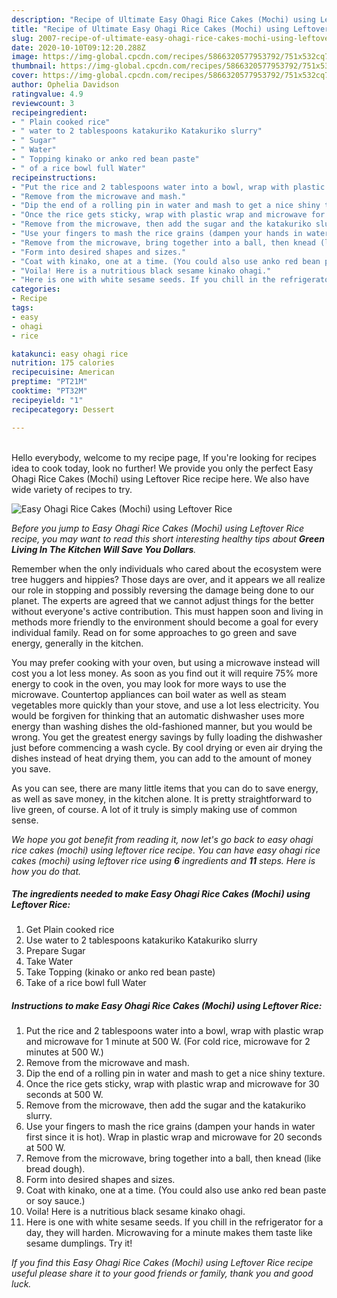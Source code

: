 ```yaml
---
description: "Recipe of Ultimate Easy Ohagi Rice Cakes (Mochi) using Leftover Rice"
title: "Recipe of Ultimate Easy Ohagi Rice Cakes (Mochi) using Leftover Rice"
slug: 2007-recipe-of-ultimate-easy-ohagi-rice-cakes-mochi-using-leftover-rice
date: 2020-10-10T09:12:20.288Z
image: https://img-global.cpcdn.com/recipes/5866320577953792/751x532cq70/easy-ohagi-rice-cakes-mochi-using-leftover-rice-recipe-main-photo.jpg
thumbnail: https://img-global.cpcdn.com/recipes/5866320577953792/751x532cq70/easy-ohagi-rice-cakes-mochi-using-leftover-rice-recipe-main-photo.jpg
cover: https://img-global.cpcdn.com/recipes/5866320577953792/751x532cq70/easy-ohagi-rice-cakes-mochi-using-leftover-rice-recipe-main-photo.jpg
author: Ophelia Davidson
ratingvalue: 4.9
reviewcount: 3
recipeingredient:
- " Plain cooked rice"
- " water to 2 tablespoons katakuriko Katakuriko slurry"
- " Sugar"
- " Water"
- " Topping kinako or anko red bean paste"
- " of a rice bowl full Water"
recipeinstructions:
- "Put the rice and 2 tablespoons water into a bowl, wrap with plastic wrap and microwave for 1 minute at 500 W. (For cold rice, microwave for 2 minutes at 500 W.)"
- "Remove from the microwave and mash."
- "Dip the end of a rolling pin in water and mash to get a nice shiny texture."
- "Once the rice gets sticky, wrap with plastic wrap and microwave for 30 seconds at 500 W."
- "Remove from the microwave, then add the sugar and the katakuriko slurry."
- "Use your fingers to mash the rice grains (dampen your hands in water first since it is hot). Wrap in plastic wrap and microwave for 20 seconds at 500 W."
- "Remove from the microwave, bring together into a ball, then knead (like bread dough)."
- "Form into desired shapes and sizes."
- "Coat with kinako, one at a time. (You could also use anko red bean paste or soy sauce.)"
- "Voila! Here is a nutritious black sesame kinako ohagi."
- "Here is one with white sesame seeds. If you chill in the refrigerator for a day, they will harden. Microwaving for a minute makes them taste like sesame dumplings. Try it!"
categories:
- Recipe
tags:
- easy
- ohagi
- rice

katakunci: easy ohagi rice 
nutrition: 175 calories
recipecuisine: American
preptime: "PT21M"
cooktime: "PT32M"
recipeyield: "1"
recipecategory: Dessert

---
```

<br>
Hello everybody, welcome to my recipe page, If you're looking for recipes idea to cook today, look no further! We provide you only the perfect Easy Ohagi Rice Cakes (Mochi) using Leftover Rice recipe here. We also have wide variety of recipes to try.
<br>


![Easy Ohagi Rice Cakes (Mochi) using Leftover Rice](https://img-global.cpcdn.com/recipes/5866320577953792/751x532cq70/easy-ohagi-rice-cakes-mochi-using-leftover-rice-recipe-main-photo.jpg)

<i>Before you jump to Easy Ohagi Rice Cakes (Mochi) using Leftover Rice recipe, you may want to read this short interesting healthy tips about 
<strong>Green Living In The Kitchen Will Save You Dollars</strong>.</i>
</br>

Remember when the only individuals who cared about the ecosystem were tree huggers and hippies? Those days are over, and it appears we all realize our role in stopping and possibly reversing the damage being done to our planet. The experts are agreed that we cannot adjust things for the better without everyone's active contribution. This must happen soon and living in methods more friendly to the environment should become a goal for every individual family. Read on for some approaches to go green and save energy, generally in the kitchen.

You may prefer cooking with your oven, but using a microwave instead will cost you a lot less money. As soon as you find out it will require 75% more energy to cook in the oven, you may look for more ways to use the microwave. Countertop appliances can boil water as well as steam vegetables more quickly than your stove, and use a lot less electricity. You would be forgiven for thinking that an automatic dishwasher uses more energy than washing dishes the old-fashioned manner, but you would be wrong. You get the greatest energy savings by fully loading the dishwasher just before commencing a wash cycle. By cool drying or even air drying the dishes instead of heat drying them, you can add to the amount of money you save.

As you can see, there are many little items that you can do to save energy, as well as save money, in the kitchen alone. It is pretty straightforward to live green, of course. A lot of it truly is simply making use of common sense.


<i>We hope you got benefit from reading it, now let's go back to easy ohagi rice cakes (mochi) using leftover rice recipe. You can have easy ohagi rice cakes (mochi) using leftover rice using <strong>6</strong> ingredients and <strong>11</strong> steps. Here is how you do that.
</i>

##### The ingredients needed to make Easy Ohagi Rice Cakes (Mochi) using Leftover Rice:

1. Get  Plain cooked rice
1. Use  water to 2 tablespoons katakuriko Katakuriko slurry
1. Prepare  Sugar
1. Take  Water
1. Take  Topping (kinako or anko red bean paste)
1. Take  of a rice bowl full Water


##### Instructions to make Easy Ohagi Rice Cakes (Mochi) using Leftover Rice:

1. Put the rice and 2 tablespoons water into a bowl, wrap with plastic wrap and microwave for 1 minute at 500 W. (For cold rice, microwave for 2 minutes at 500 W.)
1. Remove from the microwave and mash.
1. Dip the end of a rolling pin in water and mash to get a nice shiny texture.
1. Once the rice gets sticky, wrap with plastic wrap and microwave for 30 seconds at 500 W.
1. Remove from the microwave, then add the sugar and the katakuriko slurry.
1. Use your fingers to mash the rice grains (dampen your hands in water first since it is hot). Wrap in plastic wrap and microwave for 20 seconds at 500 W.
1. Remove from the microwave, bring together into a ball, then knead (like bread dough).
1. Form into desired shapes and sizes.
1. Coat with kinako, one at a time. (You could also use anko red bean paste or soy sauce.)
1. Voila! Here is a nutritious black sesame kinako ohagi.
1. Here is one with white sesame seeds. If you chill in the refrigerator for a day, they will harden. Microwaving for a minute makes them taste like sesame dumplings. Try it!


<i>If you find this Easy Ohagi Rice Cakes (Mochi) using Leftover Rice recipe useful please share it to your good friends or family, thank you and good luck.</i>
